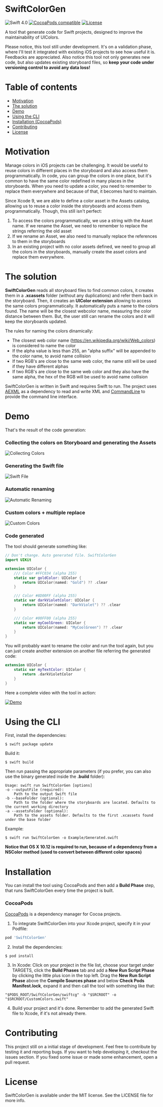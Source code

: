 # SwiftColorGen
![Swift 4.0](https://img.shields.io/badge/Swift-4.0-green.svg)
[![CocoaPods compatible](https://img.shields.io/cocoapods/v/SwiftColorGen.svg)](#cocoapods)
[![License](http://img.shields.io/:license-mit-blue.svg)](http://doge.mit-license.org)

A tool that generate code for Swift projects, designed to improve the maintainability of UIColors.

Please notice, this tool still under development. It's on a validation phase, where I'll test it integrated with existing iOS projects to see how useful it is. Feedbacks are appreciated.
Also notice this tool not only generates new code, but also updates existing storyboard files, so **keep your code under versioning control to avoid any data loss!**

# Table of contents
* [Motivation](#motivation)
* [The solution](#solution)
* [Demo](#demo)
* [Using the CLI](#cli)
* [Installation (CocoaPods)](#installation)
* [Contributing](#contributing)
* [License](#license)

# <a id="motivation"></a> Motivation

Manage colors in iOS projects can be challenging. It would be useful to reuse colors in different places in the storyboard and also access them programmatically. In code, you can group the colors in one place, but it's common to have the same color redefined in many places in the storyboards. When you need to update a color, you need to remember to replace them everywhere and because of that, it becomes hard to maintain.

Since Xcode 9, we are able to define a color asset in the Assets catalog, allowing us to reuse a color inside the storyboards and access them programmatically. Though, this still isn't perfect:
1. To access the colors programmatically, we use a string with the Asset name. If we rename the Asset, we need to remember to replace the strings referring the old asset
2. If we rename an Asset, we also need to manually replace the references to them in the storyboards
3. In an existing project with no color assets defined, we need to group all the colors in the storyboards, manually create the asset colors and replace them everywhere.
# <a id="solution"></a> The solution

**SwiftColorGen** reads all storyboard files to find common colors, it creates them in a **.xcassets** folder (without any duplications) and refer them back in the storyboard. Then, it creates an **UIColor extension** allowing to access the same colors programmatically. It automatically puts a name to the colors found. The name will be the closest webcolor name, measuring the color distance between them. But, the user still can rename the colors and it will keep the storyboards updated.

The rules for naming the colors dinamically:
- The closest web color name (https://en.wikipedia.org/wiki/Web_colors) is considered to name the color
- If the alpha value is less than 255, an "alpha suffix" will be appended to the color name, to avoid name collision
- If two RGB's are close to the same web color, the name still will be used if they have different alphas
- If two RGB's are close to the same web color and they also have the same alpha, the hex of the RGB will be used to avoid name collision

SwiftColorGen is written in Swift and requires Swift to run. The project uses [AEXML](https://github.com/tadija/AEXML) as a dependency to read and write XML and [CommandLine](https://github.com/jatoben/CommandLine) to provide the command line interface.

# <a id="demo"></a> Demo
That's the result of the code generation:

### Collecting the colors on Storyboard and generating the Assets
![Collecting Colors](https://github.com/fernandodelrio/SwiftColorGen/blob/master/Resources/Gif-Collecting-Colors0.5.0.gif)

### Generating the Swift file
![Swift File](https://github.com/fernandodelrio/SwiftColorGen/blob/master/Resources/Gif-Swift0.5.0.gif)

### Automatic renaming
![Automatic Renaming](https://github.com/fernandodelrio/SwiftColorGen/blob/master/Resources/Gif-Renaming0.5.0.gif)

### Custom colors + multiple replace
![Custom Colors](https://github.com/fernandodelrio/SwiftColorGen/blob/master/Resources/Gif-Custom-Color0.5.0.gif)

### Code generated
The tool should generate something like:

```swift
// Don't change. Auto generated file. SwiftColorGen
import UIKit

extension UIColor {
    /// Color #FFC034 (alpha 255)
    static var goldColor: UIColor {
        return UIColor(named: "Gold") ?? .clear
    }

    /// Color #8D00FF (alpha 255)
    static var darkVioletColor: UIColor {
        return UIColor(named: "DarkViolet") ?? .clear
    }

    /// Color #00FF00 (alpha 255)
    static var myCoolGreen: UIColor {
        return UIColor(named: "MyCoolGreen") ?? .clear
    }
}

```

You will probably want to rename the color and run the tool again, but you can just create another extension on another file referring the generated code:

```swift
extension UIColor {
    static var myTextColor: UIColor {
        return .darkVioletColor
    }
}
```

Here a complete video with the tool in action:

[![Demo](https://raw.githubusercontent.com/fernandodelrio/SwiftColorGen/master/Resources/Video-thumbnail0.4.0.png)](https://vimeo.com/244528270)

# <a id="cli"></a> Using the CLI
First, install the dependencies:
```shell
$ swift package update
```
Build it:
```shell
$ swift build
```

Then run passing the appropriate parameters (if you prefer, you can also use the binary generated inside the **.build** folder):
```shell
Usage: swift run SwiftColorGen [options]
-o --outputFile (required):
    Path to the output Swift file
-b --baseFolder (optional):
    Path to the folder where the storyboards are located. Defaults to the current working directory
-a --assetsFolder (optional):
    Path to the assets folder. Defaults to the first .xcassets found under the base folder
```

Example:
```shell
$ swift run SwiftColorGen -o Example/Generated.swift
```

**Notice that OS X 10.12 is required to run, because of a dependency from a NSColor method (used to convert between different color spaces)**

# <a id="installation"></a> Installation
You can install the tool using CocoaPods and then add a **Build Phase** step, that runs SwiftColorGen every time the project is built.

### CocoaPods
[CocoaPods](http://cocoapods.org) is a dependency manager for Cocoa projects.

1. To integrate SwiftColorGen into your Xcode project, specify it in your Podfile:
```ruby
pod 'SwiftColorGen'
```
2. Install the dependencies:
```shell
$ pod install
```
3. In Xcode: Click on your project in the file list, choose your target under TARGETS, click the **Build Phases** tab and add a **New Run Script Phase** by clicking the little plus icon in the top left. Drag the **New Run Script Phase** above the **Compile Sources phase** and below **Check Pods Manifest.lock**, expand it and then call the tool with something like that:
```shell
"$PODS_ROOT/SwiftColorGen/swiftcg" -b "$SRCROOT" -o "$SRCROOT/CustomColors.swift"
```
4. Build your project and it's done. Remember to add the generated Swift file to Xcode, if it's not already there.

# <a id="contributing"></a> Contributing
This project still on a initial stage of development. Feel free to contribute by testing it and reporting bugs. If you want to help developing it, checkout the issues section. If you fixed some issue or made some enhancement, open a pull request.

# <a id="license"></a> License
SwiftColorGen is available under the MIT license. See the LICENSE file for more info.
